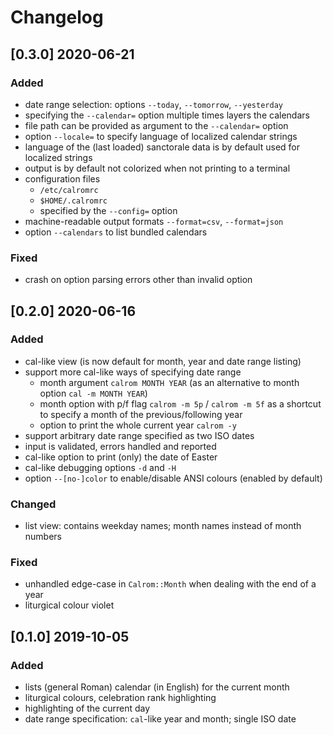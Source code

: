 # Changelog

## [0.3.0] 2020-06-21

### Added

- date range selection: options `--today`, `--tomorrow`, `--yesterday`
- specifying the `--calendar=` option multiple times layers the calendars
- file path can be provided as argument to the `--calendar=` option
- option `--locale=` to specify language of localized calendar strings
- language of the (last loaded) sanctorale data is by default used for localized strings
- output is by default not colorized when not printing to a terminal
- configuration files
  - `/etc/calromrc`
  - `$HOME/.calromrc`
  - specified by the `--config=` option
- machine-readable output formats `--format=csv`, `--format=json`
- option `--calendars` to list bundled calendars

### Fixed

- crash on option parsing errors other than invalid option

## [0.2.0] 2020-06-16

### Added

- cal-like view (is now default for month, year and date range listing)
- support more cal-like ways of specifying date range
  - month argument `calrom MONTH YEAR` (as an alternative to month option `cal -m MONTH YEAR`)
  - month option with p/f flag `calrom -m 5p` / `calrom -m 5f` as a shortcut to specify a month of the previous/following year
  - option to print the whole current year `calrom -y`
- support arbitrary date range specified as two ISO dates
- input is validated, errors handled and reported
- cal-like option to print (only) the date of Easter
- cal-like debugging options `-d` and `-H`
- option `--[no-]color` to enable/disable ANSI colours (enabled by default)

### Changed

- list view: contains weekday names; month names instead of month numbers

### Fixed

- unhandled edge-case in `Calrom::Month` when dealing with the end of a year
- liturgical colour violet

## [0.1.0] 2019-10-05

### Added

- lists (general Roman) calendar (in English) for the current month
- liturgical colours, celebration rank highlighting
- highlighting of the current day
- date range specification: `cal`-like year and month; single ISO date
